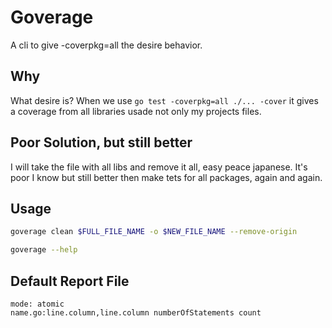 # Goverage

A cli to give -coverpkg=all the desire behavior.

## Why

What desire is? When we use `go test -coverpkg=all ./... -cover` it gives a coverage from all libraries usade not only my projects files.

## Poor Solution, but still better

I will take the file with all libs and remove it all, easy peace japanese.
It's poor I know but still better then make tets for all packages, again and again.

## Usage

```sh
goverage clean $FULL_FILE_NAME -o $NEW_FILE_NAME --remove-origin
```

```sh
goverage --help
```

## Default Report File

```coverage
mode: atomic
name.go:line.column,line.column numberOfStatements count
```
